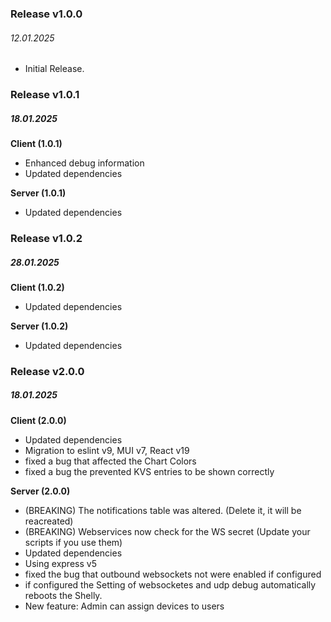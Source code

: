 ### Release v1.0.0
###### 12.01.2025

- Initial Release.

### Release v1.0.1
##### 18.01.2025
**Client (1.0.1)**
- Enhanced debug information
- Updated dependencies

**Server (1.0.1)**
- Updated dependencies

### Release v1.0.2
##### 28.01.2025
**Client (1.0.2)**
- Updated dependencies

**Server (1.0.2)**
- Updated dependencies

### Release v2.0.0
##### 18.01.2025
**Client (2.0.0)**
- Updated dependencies
- Migration to eslint v9, MUI v7, React v19
- fixed a bug that affected the Chart Colors
- fixed a bug the prevented KVS entries to be shown correctly

**Server (2.0.0)**
- (BREAKING) The notifications table was altered. (Delete it, it will be reacreated)
- (BREAKING) Webservices now check for the WS secret (Update your scripts if you use them)
- Updated dependencies
- Using express v5
- fixed the bug that outbound websockets not were enabled if configured
- if configured the Setting of websocketes and udp debug automatically reboots the Shelly.
- New feature: Admin can assign devices to users




